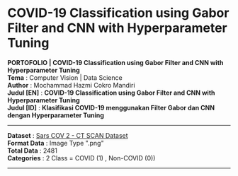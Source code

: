 # COVID-19 Classification using Gabor Filter and CNN with Hyperparameter Tuning

**PORTOFOLIO | COVID-19 Classification using Gabor Filter and CNN with Hyperparameter Tuning** \
**Tema** : Computer Vision | Data Science \
**Author** : Mochammad Hazmi Cokro Mandiri \
**Judul [EN]** : **COVID-19 Classification using Gabor Filter and CNN with Hyperparameter Tuning** \
**Judul [ID]** : **Klasifikasi COVID-19 menggunakan Filter Gabor dan CNN dengan Hyperparameter Tuning** 


---


**Dataset** : [Sars COV 2 - CT SCAN Dataset](https://www.kaggle.com/plameneduardo/sarscov2-ctscan-dataset) \
**Format Data** : Image Type ".png" \
**Total Data** : 2481  \
**Categories** : 2 Class = COVID (1) , Non-COVID (0))

---
